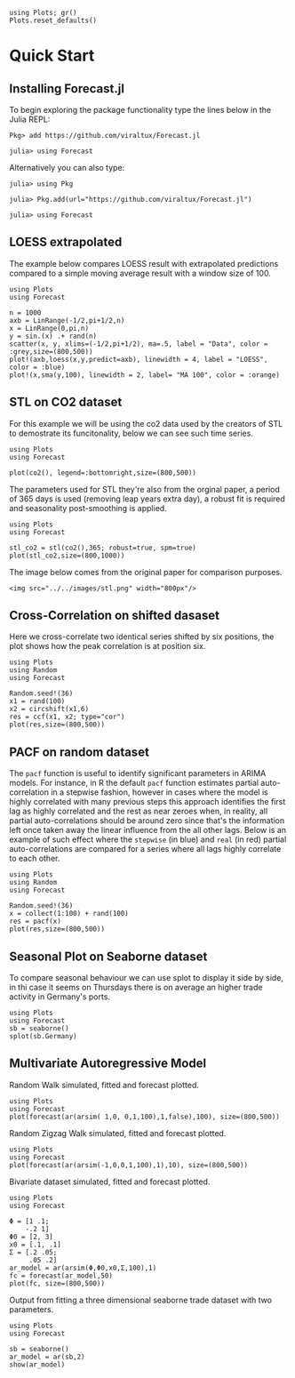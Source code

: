 ```@setup quickstart
using Plots; gr()
Plots.reset_defaults()
```
# Quick Start

## Installing Forecast.jl

To begin exploring the package functionality type the lines below in
the Julia REPL:

    Pkg> add https://github.com/viraltux/Forecast.jl

    julia> using Forecast

Alternatively you can also type:

    julia> using Pkg

    julia> Pkg.add(url="https://github.com/viraltux/Forecast.jl")

    julia> using Forecast


## LOESS extrapolated

The example below compares LOESS result with extrapolated predictions compared
to a simple moving average result with a window size of 100.

```@example quickstart
using Plots
using Forecast

n = 1000
axb = LinRange(-1/2,pi+1/2,n)
x = LinRange(0,pi,n)
y = sin.(x) .+ rand(n)
scatter(x, y, xlims=(-1/2,pi+1/2), ma=.5, label = "Data", color = :grey,size=(800,500))
plot!(axb,loess(x,y,predict=axb), linewidth = 4, label = "LOESS", color = :blue)
plot!(x,sma(y,100), linewidth = 2, label= "MA 100", color = :orange)
```

## STL on CO2 dataset

For this example we will be using the co2 data used by the creators of STL to
demostrate its funcitonality, below we can see such time series.

```@example quickstart
using Plots
using Forecast

plot(co2(), legend=:bottomright,size=(800,500))
```

The parameters used for STL they're also from the orginal paper, a period of
365 days is used (removing leap years extra day), a robust fit is required and
seasonality post-smoothing is applied.

```@example quickstart
using Plots
using Forecast

stl_co2 = stl(co2(),365; robust=true, spm=true)
plot(stl_co2,size=(800,1000))
```
The image below comes from the original paper for comparison purposes.

```@raw html
<img src="../../images/stl.png" width="800px"/>
```

## Cross-Correlation on shifted dasaset

Here we cross-correlate two identical series shifted by six positions, the plot
shows how the peak correlation is at position six.

```@example quickstart
using Plots
using Random
using Forecast

Random.seed!(36)
x1 = rand(100)
x2 = circshift(x1,6)
res = ccf(x1, x2; type="cor")
plot(res,size=(800,500))
```

## PACF on random dataset

The `pacf` function is useful to identify significant parameters in ARIMA models. For instance, in R the default `pacf` function estimates partial auto-correlation in a stepwise fashion, however in cases where the model is highly correlated with many previous steps this approach identifies the first lag as highly correlated and the rest as near zeroes when, in reality, all partial auto-correlations should be around zero since that's the information left once taken away the linear influence from the all other lags. Below is an example of such effect where the `stepwise` (in blue) and `real` (in red) partial auto-correlations are compared for a series where all lags highly correlate to each other.

```@example quickstart
using Plots
using Random
using Forecast

Random.seed!(36)
x = collect(1:100) + rand(100)
res = pacf(x)
plot(res,size=(800,500))
```

## Seasonal Plot on Seaborne dataset 

To compare seasonal behaviour we can use splot to display it side by side, in thi case it seems on Thursdays there is on average an higher trade activity in Germany's ports.

```@example quickstart
using Plots
using Forecast
sb = seaborne()
splot(sb.Germany)
```

## Multivariate Autoregressive Model

Random Walk simulated, fitted and forecast plotted.
```@example quickstart
using Plots
using Forecast
plot(forecast(ar(arsim( 1,0, 0,1,100),1,false),100), size=(800,500))
```

Random Zigzag Walk simulated, fitted and forecast plotted.
```@example quickstart
using Plots
using Forecast
plot(forecast(ar(arsim(-1,0,0,1,100),1),10), size=(800,500))
```

Bivariate dataset simulated, fitted and forecast plotted.
```@example quickstart
using Plots
using Forecast

Φ = [1 .1;
    -.2 1]
Φ0 = [2, 3]
x0 = [.1, .1]
Σ = [.2 .05;
     .05 .2]
ar_model = ar(arsim(Φ,Φ0,x0,Σ,100),1)
fc = forecast(ar_model,50)
plot(fc, size=(800,500))
```

Output from fitting a three dimensional seaborne trade dataset with two parameters.
```@example quickstart
using Plots
using Forecast

sb = seaborne()
ar_model = ar(sb,2)
show(ar_model)
```
